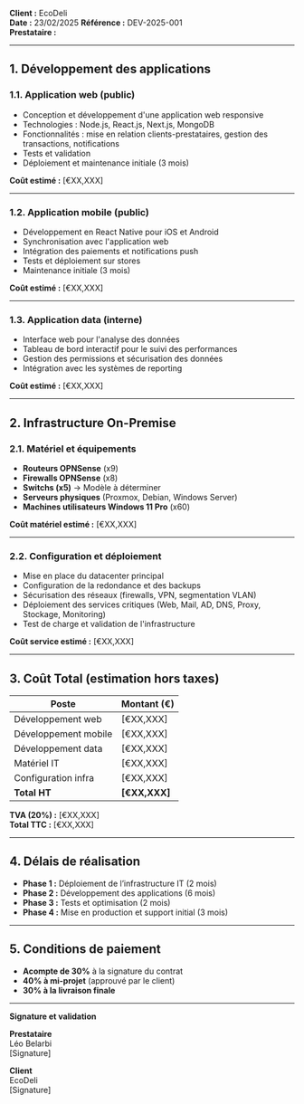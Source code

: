 **Client :** EcoDeli  
**Date :** 23/02/2025
**Référence :** DEV-2025-001  
**Prestataire :**   

---

## **1. Développement des applications**

### **1.1. Application web (public)**
- Conception et développement d'une application web responsive
- Technologies : Node.js, React.js, Next.js, MongoDB
- Fonctionnalités : mise en relation clients-prestataires, gestion des transactions, notifications
- Tests et validation
- Déploiement et maintenance initiale (3 mois)

**Coût estimé :** [€XX,XXX]

---

### **1.2. Application mobile (public)**
- Développement en React Native pour iOS et Android
- Synchronisation avec l'application web
- Intégration des paiements et notifications push
- Tests et déploiement sur stores
- Maintenance initiale (3 mois)

**Coût estimé :** [€XX,XXX]

---

### **1.3. Application data (interne)**
- Interface web pour l'analyse des données
- Tableau de bord interactif pour le suivi des performances
- Gestion des permissions et sécurisation des données
- Intégration avec les systèmes de reporting

**Coût estimé :** [€XX,XXX]

---

## **2. Infrastructure On-Premise**

### **2.1. Matériel et équipements**
- **Routeurs OPNSense** (x9)
- **Firewalls OPNSense** (x8)
- **Switchs (x5)** → Modèle à déterminer
- **Serveurs physiques** (Proxmox, Debian, Windows Server)
- **Machines utilisateurs Windows 11 Pro** (x60)

**Coût matériel estimé :** [€XX,XXX]

---

### **2.2. Configuration et déploiement**
- Mise en place du datacenter principal
- Configuration de la redondance et des backups
- Sécurisation des réseaux (firewalls, VPN, segmentation VLAN)
- Déploiement des services critiques (Web, Mail, AD, DNS, Proxy, Stockage, Monitoring)
- Test de charge et validation de l'infrastructure

**Coût service estimé :** [€XX,XXX]

---

## **3. Coût Total (estimation hors taxes)**

| **Poste** | **Montant (€)** |
|----------------------------|----------------|
| Développement web | [€XX,XXX] |
| Développement mobile | [€XX,XXX] |
| Développement data | [€XX,XXX] |
| Matériel IT | [€XX,XXX] |
| Configuration infra | [€XX,XXX] |
| **Total HT** | **[€XX,XXX]** |

**TVA (20%) :** [€XX,XXX]  
**Total TTC :** [€XX,XXX]

---

## **4. Délais de réalisation**
- **Phase 1 :** Déploiement de l’infrastructure IT (2 mois)
- **Phase 2 :** Développement des applications (6 mois)
- **Phase 3 :** Tests et optimisation (2 mois)
- **Phase 4 :** Mise en production et support initial (3 mois)

---

## **5. Conditions de paiement**
- **Acompte de 30%** à la signature du contrat
- **40% à mi-projet** (approuvé par le client)
- **30% à la livraison finale**

---

**Signature et validation**

**Prestataire**  
Léo Belarbi  
[Signature]

**Client**  
EcoDeli  
[Signature]